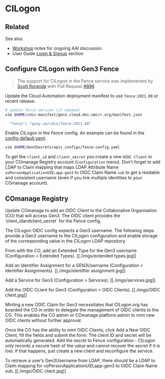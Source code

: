 # CILogon

## Related

See also

- [Workshop](../workshop) notes for ongoing AAI discussion
- User Guide [Login & Signup](../user-guide/login-signup.md) section

## Configure CILogon with Gen3 Fence

> The support for CILogon in the Fence service was implemented by [Scott Koranda](https://github.com/skoranda) with Pull Request [#896](https://github.com/uc-cdis/fence/pull/896).

Update the Cloud Automation deployment manifest to use `fence:2021.08` or recent release.

```bash
# update fence version (if needed)
vim $HOME/cdis-manifest/gen3.cloud.dev.umccr.org/manifest.json

  "fence": "quay.io/cdis/fence:2021.08"
```

Enable CILogon in the Fence config. An example can be found in the [config-default.yaml](https://github.com/uc-cdis/fence/blob/master/fence/config-default.yaml).
```bash
vim $HOME/Gen3Secrets/apis_configs/fence-config.yaml
```

To get the `client_id` and `client_secret` you create a new `OIDC Client` in your COmanage Registry account (`Configuration` menu). Don't forget to add LDAP to Claim mapping that maps LDAP Attribute Name `voPersonApplicationUID;app-gen3` to OIDC Claim Name `sub` to get a readable and consistent username (even if you link multiple identities to your COmanage account).

## COmanage Registry

Update COmanage to add an OIDC Client to the Collaborative Organisation (CO) that will access Gen3. The OIDC client provides the ‘client_idandclient_secret` for the Fence config.

The CILogon OIDC config expects a Gen3 username. The following steps provide a Gen3 username to the CILogon configuration and enable storage of the corresponding value in the CILogon LDAP repository.

From with the CO, add an Extended Type for the Gen3 username (Configuration > Extended Types).
[[./imgs/extended types.jpg]]

Add an Identifier Assignment for a GEN3Username (Configuration > Identifier Assignments).
[[./imgs/identifier assignment.jpg]]

Add a Service for Gen3 (Configuration > Services).
[[./imgs/services.jpg]]

Add the OIDC CLient for Gen3 (Configuration > OIDC Clients).
[[./imgs/OIDC client.jpg]]

Minting a new ODIC Claim for Gen3 necessitates that CILogon.org has boarded the CO in order to delegate the management of OIDC clients to the CO. This enables the CO admin or COmanage platform admin to mint new OIDC clients without further approval.

Once the CO has the ability to mint OIDC Clients, click Add a New OIDC Client, fill the fields and submit the form. The client ID and secret will be automatically generated. Add the secret to Fence configuration - CILogon only records a secure hash of the value and cannot recover the secret if it is lost. If that happens, just create a new client and reconfigure the service.

To retrieve a user’s Gen3Username from LDAP, there should be a LDAP to Claim mapping for voPersonApplicationUID;app-gen3 to OIDC Claim Name sub.
[[./imgs/OIDC client.jpg]]
